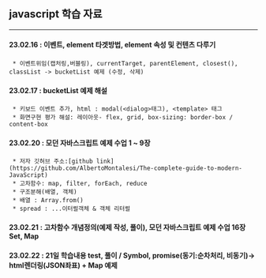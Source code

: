 ## javascript 학습 자료
---------------------------------------
#### 23.02.16 : 이벤트, element 타겟방법, element 속성 및 컨텐츠 다루기
     * 이벤트위임(캡처링,버블링), currentTarget, parentElement, closest(), classList -> bucketList 예제 (수정, 삭제)
     
#### 23.02.17 : bucketList 예제 해설 
     * 키보드 이벤트 추가, html : modal(<dialog>태그), <template> 태그 
     * 화면구현 평가 해설: 레이아웃- flex, grid, box-sizing: border-box / content-box
   
#### 23.02.20 : 모던 자바스크립트 예제 수업 1 ~ 9장
     * 저자 깃허브 주소:[github link](https://github.com/AlbertoMontalesi/The-complete-guide-to-modern-JavaScript)
     * 고차함수: map, filter, forEach, reduce 
     * 구조분해(배열, 객체)
     * 배열 : Array.from()
     * spread : ...이터럴객체 & 객체 리터럴
   
#### 23.02.21 : 고차함수 개념정의(예제 작성, 풀이), 모던 자바스크립트 예제 수업 16장 Set, Map
#### 23.02.22 : 21일 학습내용 test, 풀이 / Symbol, promise(동기:순차처리, 비동기)-> html렌더링(JSON좌표) + Map 예제 
